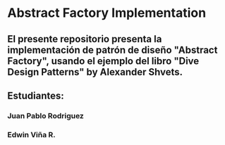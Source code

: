 # Abstract Factory Implementation

## El presente repositorio presenta la implementación de patrón de diseño "Abstract Factory", usando el ejemplo del libro "Dive Design Patterns" by Alexander Shvets.

## Estudiantes:
### Juan Pablo Rodriguez
### Edwin Viña R.